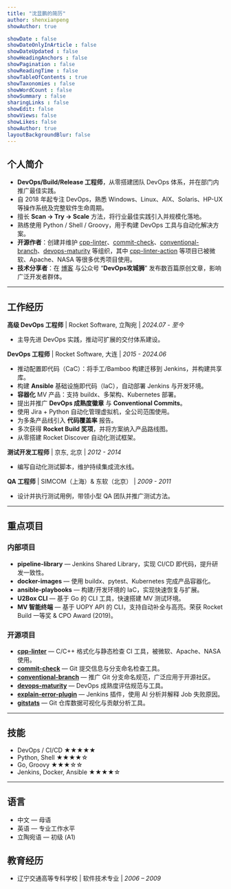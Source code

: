 ```yaml
---
title: "沈显鹏的简历"
author: shenxianpeng
showAuthor: true

showDate : false
showDateOnlyInArticle : false
showDateUpdated : false
showHeadingAnchors : false
showPagination : false
showReadingTime : false
showTableOfContents : true
showTaxonomies : false 
showWordCount : false
showSummary : false
sharingLinks : false
showEdit: false
showViews: false
showLikes: false
showAuthor: true
layoutBackgroundBlur: false
---
```


## 个人简介

- **DevOps/Build/Release 工程师**，从零搭建团队 DevOps 体系，并在部门内推广最佳实践。
- 自 2018 年起专注 DevOps，熟悉 Windows、Linux、AIX、Solaris、HP-UX 等操作系统及完整软件生命周期。
- 擅长 **Scan → Try → Scale** 方法，将行业最佳实践引入并规模化落地。
- 熟练使用 Python / Shell / Groovy，用于构建 DevOps 工具与自动化解决方案。
- **开源作者**：创建并维护 [cpp-linter](https://github.com/cpp-linter)、[commit-check](https://github.com/commit-check)、[conventional-branch](https://github.com/conventional-branch)、[devops-maturity](https://github.com/devops-maturity) 等组织，其中 [cpp-linter-action](https://github.com/cpp-linter/cpp-linter-action) 等项目已被微软、Apache、NASA 等很多优秀项目使用。
- **技术分享者**：在 [博客](https://shenxianpeng.github.io) 与公众号 “**DevOps攻城狮**” 发布数百篇原创文章，影响广泛开发者群体。

---

## 工作经历

**高级 DevOps 工程师** | Rocket Software, 立陶宛 | _2024.07 - 至今_  
- 主导先进 DevOps 实践，推动可扩展的交付体系建设。

**DevOps 工程师** | Rocket Software, 大连 | _2015 - 2024.06_  

- 推动配置即代码（CaC）：将手工/Bamboo 构建迁移到 Jenkins，并构建共享库。
- 构建 **Ansible** 基础设施即代码（IaC），自动部署 Jenkins 与开发环境。
- **容器化** MV 产品：支持 buildx、多架构、Kubernetes 部署。
- 提出并推广 **DevOps 成熟度徽章** 与 **Conventional Commits**。
- 使用 Jira + Python 自动化管理虚拟机，全公司范围使用。
- 为多条产品线引入 **代码覆盖率** 报告。
- 多次获得 **Rocket Build 奖项**，并将方案纳入产品路线图。
- 从零搭建 Rocket Discover 自动化测试框架。

**测试开发工程师** | 京东, 北京 | _2012 - 2014_  
- 编写自动化测试脚本，维护持续集成流水线。

**QA 工程师** | SIMCOM（上海）& 东软（北京） | _2009 - 2011_  
- 设计并执行测试用例，带领小型 QA 团队并推广测试方法。

---

## 重点项目

### 内部项目

- **pipeline-library** — Jenkins Shared Library，实现 CI/CD 即代码，提升研发一致性。
- **docker-images** — 使用 buildx、pytest、Kubernetes 完成产品容器化。
- **ansible-playbooks** — 构建/开发环境的 IaC，实现快速恢复与扩展。
- **U2Box CLI** — 基于 Go 的 CLI 工具，快速搭建 MV 测试环境。
- **MV 智能终端** — 基于 UOPY API 的 CLI，支持自动补全与高亮。荣获 Rocket Build 一等奖 & CPO Award (2019)。

### 开源项目

- **[cpp-linter](https://github.com/cpp-linter)** — C/C++ 格式化与静态检查 CI 工具，被微软、Apache、NASA 使用。
- **[commit-check](https://github.com/commit-check)** — Git 提交信息与分支命名检查工具。
- **[conventional-branch](https://github.com/conventional-branch)** — 推广 Git 分支命名规范，广泛应用于开源社区。
- **[devops-maturity](https://github.com/devops-maturity)** — DevOps 成熟度评估规范与工具。
- **[explain-error-plugin](https://github.com/jenkinsci/explain-error-plugin)** — Jenkins 插件，使用 AI 分析并解释 Job 失败原因。
- **[gitstats](https://github.com/shenxianpeng/gitstats/)** — Git 仓库数据可视化与贡献分析工具。

---

## 技能
- DevOps / CI/CD ★★★★★
- Python, Shell ★★★★☆
- Go, Groovy ★★★☆☆
- Jenkins, Docker, Ansible ★★★★☆

---

## 语言
* 中文 — 母语
* 英语 — 专业工作水平
* 立陶宛语 — 初级 (A1)

## 教育经历
- 辽宁交通高等专科学校 | 软件技术专业 | _2006 – 2009_
